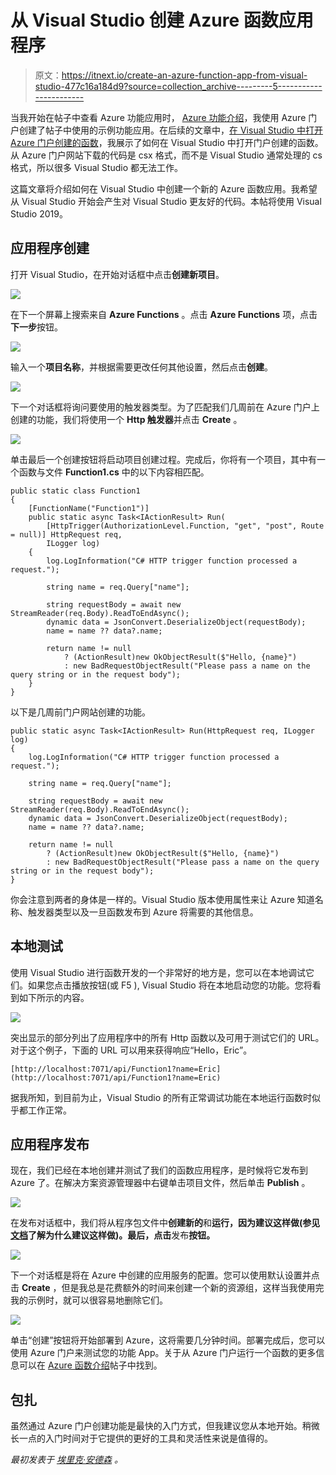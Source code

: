 # 从 Visual Studio 创建 Azure 函数应用程序

> 原文：<https://itnext.io/create-an-azure-function-app-from-visual-studio-477c16a184d9?source=collection_archive---------5----------------------->

当我开始在帖子中查看 Azure 功能应用时， [Azure 功能介绍](https://elanderson.net/2019/06/azure-functions-introduction/)，我使用 Azure 门户创建了帖子中使用的示例功能应用。在后续的文章中，[在 Visual Studio 中打开 Azure 门户创建的函数](https://elanderson.net/2019/07/open-an-azure-portal-created-function-in-visual-studio/)，我展示了如何在 Visual Studio 中打开门户创建的函数。从 Azure 门户网站下载的代码是 csx 格式，而不是 Visual Studio 通常处理的 cs 格式，所以很多 Visual Studio 都无法工作。

这篇文章将介绍如何在 Visual Studio 中创建一个新的 Azure 函数应用。我希望从 Visual Studio 开始会产生对 Visual Studio 更友好的代码。本帖将使用 Visual Studio 2019。

## 应用程序创建

打开 Visual Studio，在开始对话框中点击**创建新项目**。

![](img/fe73c9b78c5a94a87485f6db94ef997f.png)

在下一个屏幕上搜索来自 **Azure Functions** 。点击 **Azure Functions** 项，点击**下一步**按钮。

![](img/4b42bf8d73b5b5d1133eaf988ee0e574.png)

输入一个**项目名称**，并根据需要更改任何其他设置，然后点击**创建**。

![](img/ab74698a7cfbe9915bddfe1e86167774.png)

下一个对话框将询问要使用的触发器类型。为了匹配我们几周前在 Azure 门户上创建的功能，我们将使用一个 **Http 触发器**并点击 **Create** 。

![](img/a709000ff47a78c53078d032906fff2c.png)

单击最后一个创建按钮将启动项目创建过程。完成后，你将有一个项目，其中有一个函数与文件 **Function1.cs** 中的以下内容相匹配。

```
public static class Function1
{
    [FunctionName("Function1")]
    public static async Task<IActionResult> Run(
        [HttpTrigger(AuthorizationLevel.Function, "get", "post", Route = null)] HttpRequest req,
        ILogger log)
    {
        log.LogInformation("C# HTTP trigger function processed a request.");

        string name = req.Query["name"];

        string requestBody = await new StreamReader(req.Body).ReadToEndAsync();
        dynamic data = JsonConvert.DeserializeObject(requestBody);
        name = name ?? data?.name;

        return name != null
            ? (ActionResult)new OkObjectResult($"Hello, {name}")
            : new BadRequestObjectResult("Please pass a name on the query string or in the request body");
    }
}
```

以下是几周前门户网站创建的功能。

```
public static async Task<IActionResult> Run(HttpRequest req, ILogger log)
{
    log.LogInformation("C# HTTP trigger function processed a request.");

    string name = req.Query["name"];

    string requestBody = await new StreamReader(req.Body).ReadToEndAsync();
    dynamic data = JsonConvert.DeserializeObject(requestBody);
    name = name ?? data?.name;

    return name != null
        ? (ActionResult)new OkObjectResult($"Hello, {name}")
        : new BadRequestObjectResult("Please pass a name on the query string or in the request body");
}
```

你会注意到两者的身体是一样的。Visual Studio 版本使用属性来让 Azure 知道名称、触发器类型以及一旦函数发布到 Azure 将需要的其他信息。

## 本地测试

使用 Visual Studio 进行函数开发的一个非常好的地方是，您可以在本地调试它们。如果您点击播放按钮(或 F5 ), Visual Studio 将在本地启动您的功能。您将看到如下所示的内容。

![](img/d05da2c91eced5da1ba877691c9c8a2b.png)

突出显示的部分列出了应用程序中的所有 Http 函数以及可用于测试它们的 URL。对于这个例子，下面的 URL 可以用来获得响应“Hello，Eric”。

```
[http://localhost:7071/api/Function1?name=Eric](http://localhost:7071/api/Function1?name=Eric)
```

据我所知，到目前为止，Visual Studio 的所有正常调试功能在本地运行函数时似乎都工作正常。

## 应用程序发布

现在，我们已经在本地创建并测试了我们的函数应用程序，是时候将它发布到 Azure 了。在解决方案资源管理器中右键单击项目文件，然后单击 **Publish** 。

![](img/d7ae67e67392a1eee1448ff62adcf243.png)

在发布对话框中，我们将从程序包文件中**创建新的**和**运行，因为建议这样做(参见[文档](https://docs.microsoft.com/en-us/azure/azure-functions/run-functions-from-deployment-package)了解为什么建议这样做)。最后，点击**发布**按钮。**

![](img/5df2bbd901cc49bc508ae61a95b6b058.png)

下一个对话框是将在 Azure 中创建的应用服务的配置。您可以使用默认设置并点击 **Create** ，但是我总是花费额外的时间来创建一个新的资源组，这样当我使用完我的示例时，就可以很容易地删除它们。

![](img/61e2a14c5e24c5bbc350ce65176defc0.png)

单击“创建”按钮将开始部署到 Azure，这将需要几分钟时间。部署完成后，您可以使用 Azure 门户来测试您的功能 App。关于从 Azure 门户运行一个函数的更多信息可以在 [Azure 函数介绍](https://elanderson.net/2019/06/azure-functions-introduction/)帖子中找到。

## 包扎

虽然通过 Azure 门户创建功能是最快的入门方式，但我建议您从本地开始。稍微长一点的入门时间对于它提供的更好的工具和灵活性来说是值得的。

*最初发表于* [*埃里克·安德森*](https://elanderson.net/2019/07/create-an-azure-function-app-from-visual-studio/) *。*